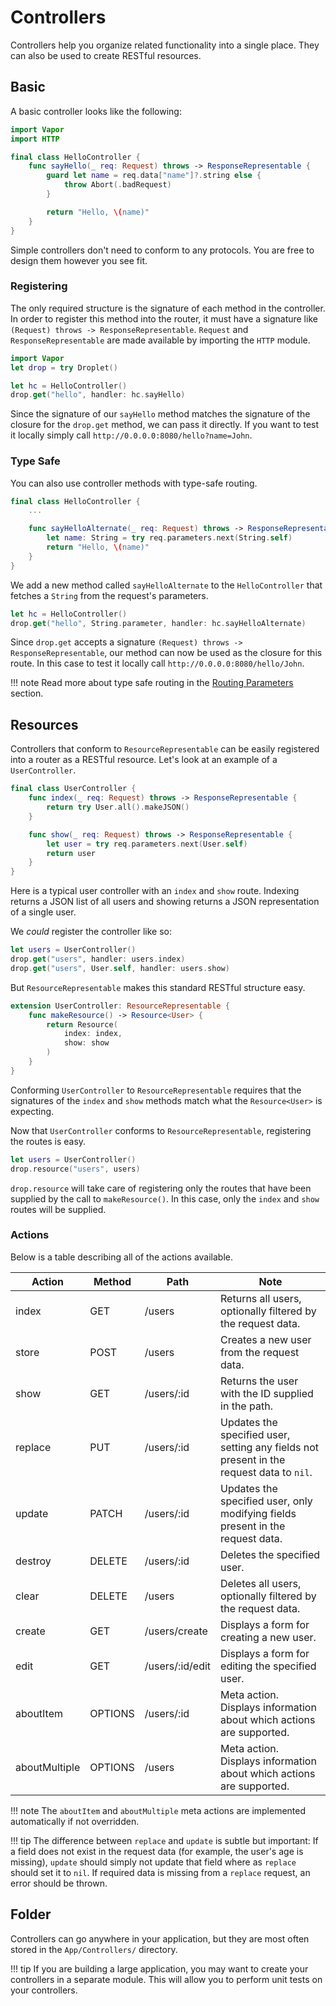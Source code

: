 # Controllers

Controllers help you organize related functionality into a single place. They can also be used to create RESTful resources.

## Basic

A basic controller looks like the following:

```swift
import Vapor
import HTTP

final class HelloController {
	func sayHello(_ req: Request) throws -> ResponseRepresentable {
		guard let name = req.data["name"]?.string else { 
			throw Abort(.badRequest)
		}

		return "Hello, \(name)"
	}
}
```

Simple controllers don't need to conform to any protocols. You are free to design them however you see fit.

### Registering

The only required structure is the signature of each method in the controller. In order to register this method into the router, it must have a signature like `(Request) throws -> ResponseRepresentable`. `Request` and `ResponseRepresentable` are made available by importing the `HTTP` module.

```swift
import Vapor
let drop = try Droplet()

let hc = HelloController()
drop.get("hello", handler: hc.sayHello)
```

Since the signature of our `sayHello` method matches the signature of the closure for the `drop.get` method, we can pass it directly. If you want to test it locally simply call `http://0.0.0.0:8080/hello?name=John`.

### Type Safe

You can also use controller methods with type-safe routing.

```swift
final class HelloController {
	...

	func sayHelloAlternate(_ req: Request) throws -> ResponseRepresentable {
        let name: String = try req.parameters.next(String.self)
		return "Hello, \(name)"
	}
}
```

We add a new method called `sayHelloAlternate` to the `HelloController` that fetches a `String` from the request's parameters.

```swift
let hc = HelloController()
drop.get("hello", String.parameter, handler: hc.sayHelloAlternate)
```

Since `drop.get` accepts a signature `(Request) throws -> ResponseRepresentable`, our method can now be used as the closure for this route. In this case to test it locally call `http://0.0.0.0:8080/hello/John`.

!!! note 
    Read more about type safe routing in the [Routing Parameters](https://docs.vapor.codes/2.0/routing/parameters/#type-safe) section.

## Resources

Controllers that conform to `ResourceRepresentable` can be easily registered into a router as a RESTful resource. Let's look at an example of a `UserController`.

```swift
final class UserController {
    func index(_ req: Request) throws -> ResponseRepresentable {
        return try User.all().makeJSON()
    }

    func show(_ req: Request) throws -> ResponseRepresentable {
        let user = try req.parameters.next(User.self)
        return user
    }
}
```

Here is a typical user controller with an `index` and `show` route. Indexing returns a JSON list of all users and showing returns a JSON representation of a single user.

We _could_ register the controller like so:

```swift
let users = UserController()
drop.get("users", handler: users.index)
drop.get("users", User.self, handler: users.show)
```

But `ResourceRepresentable` makes this standard RESTful structure easy.

```swift
extension UserController: ResourceRepresentable {
    func makeResource() -> Resource<User> {
        return Resource(
            index: index,
            show: show
        )
    }
}
```

Conforming `UserController` to `ResourceRepresentable` requires that the signatures of 
the `index` and `show` methods match what the `Resource<User>` is expecting.


Now that `UserController` conforms to `ResourceRepresentable`, registering the routes is easy.

```swift
let users = UserController()
drop.resource("users", users)
```

 `drop.resource` will take care of registering only the routes that have been supplied by the call to `makeResource()`. In this case, only the `index` and `show` routes will be supplied.

### Actions

Below is a table describing all of the actions available.

| Action        | Method  | Path            | Note                                                                                     |
|---------------|---------|-----------------|------------------------------------------------------------------------------------------|
| index         | GET     | /users          | Returns all users, optionally filtered by the request data.                              |
| store         | POST    | /users          | Creates a new user from the request data.                                                |
| show          | GET     | /users/:id      | Returns the user with the ID supplied in the path.                                       |
| replace       | PUT     | /users/:id      | Updates the specified user, setting any fields not present in the request data to `nil`. |
| update        | PATCH   | /users/:id      | Updates the specified user, only modifying fields present in the request data.           |
| destroy       | DELETE  | /users/:id      | Deletes the specified user.                                                              |
| clear         | DELETE  | /users          | Deletes all users, optionally filtered by the request data.                              |
| create        | GET     | /users/create   | Displays a form for creating a new user.                                                 |
| edit          | GET     | /users/:id/edit | Displays a form for editing the specified user.                                          |
| aboutItem     | OPTIONS | /users/:id      | Meta action. Displays information about which actions are supported.                     |
| aboutMultiple | OPTIONS | /users          | Meta action. Displays information about which actions are supported.                     |

!!! note
    The `aboutItem` and `aboutMultiple` meta actions are implemented automatically if not overridden. 

!!! tip
    The difference between `replace` and `update` is subtle but important:
    If a field does not exist in the request data (for example, the user's age is missing),
    `update` should simply not update that field where as `replace` should set it to `nil`.
    If required data is missing from a `replace` request, an error should be thrown.

## Folder

Controllers can go anywhere in your application, but they are most often stored in the `App/Controllers/` directory. 

!!! tip
    If you are building a large application, you may want to create your controllers in a separate module. This will allow you to perform unit tests on your controllers. 
